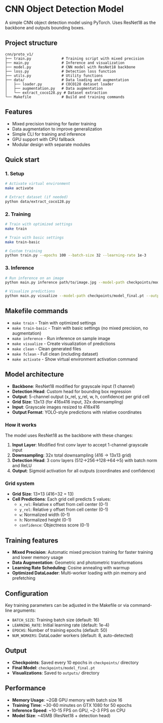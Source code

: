 # CNN Object Detection Model

A simple CNN object detection model using PyTorch. Uses ResNet18 as the backbone and outputs bounding boxes.

## Project structure

```
cnn/proto_v1/
├── train.py              # Training script with mixed precision
├── main.py               # Inference and visualization
├── model.py              # CNN model with ResNet18 backbone
├── loss.py               # Detection loss function
├── utils.py              # Utility functions
├── data/                 # Data loading and augmentation
│   ├── loader.py         # COCO128 dataset loader
│   ├── augmentation.py   # Data augmentation
│   └── extract_coco128.py # Dataset extraction
└── Makefile              # Build and training commands
```

## Features

- Mixed precision training for faster training
- Data augmentation to improve generalization
- Simple CLI for training and inference
- GPU support with CPU fallback
- Modular design with separate modules

## Quick start

### 1. Setup

```bash
# Activate virtual environment
make activate

# Extract dataset (if needed)
python data/extract_coco128.py
```

### 2. Training

```bash
# Train with optimized settings
make train

# Train with basic settings
make train-basic

# Custom training
python train.py --epochs 100 --batch-size 32 --learning-rate 1e-3
```

### 3. Inference

```bash
# Run inference on an image
python main.py inference path/to/image.jpg --model-path checkpoints/model_final.pt

# Visualize predictions
python main.py visualize --model-path checkpoints/model_final.pt --output-path outputs/visualization.jpg
```

## Makefile commands

- `make train` - Train with optimized settings
- `make train-basic` - Train with basic settings (no mixed precision, no augmentation)
- `make inference` - Run inference on sample image
- `make visualize` - Create visualization of predictions
- `make clean` - Clean generated files
- `make fclean` - Full clean (including dataset)
- `make activate` - Show virtual environment activation command

## Model architecture

- **Backbone**: ResNet18 modified for grayscale input (1 channel)
- **Detection Head**: Custom head for bounding box regression
- **Output**: 5-channel output (x_rel, y_rel, w, h, confidence) per grid cell
- **Grid Size**: 13x13 (for 416x416 input, 32x downsampling)
- **Input**: Grayscale images resized to 416x416
- **Output Format**: YOLO-style predictions with relative coordinates

### How it works

The model uses ResNet18 as the backbone with these changes:
1. **Input Layer**: Modified first conv layer to accept 1-channel grayscale input
2. **Downsampling**: 32x total downsampling (416 → 13x13 grid)
3. **Detection Head**: 3 conv layers (512→256→128→64→5) with batch norm and ReLU
4. **Output**: Sigmoid activation for all outputs (coordinates and confidence)

### Grid system

- **Grid Size**: 13×13 (416÷32 = 13)
- **Cell Predictions**: Each grid cell predicts 5 values:
  - `x_rel`: Relative x offset from cell center (0-1)
  - `y_rel`: Relative y offset from cell center (0-1) 
  - `w`: Normalized width (0-1)
  - `h`: Normalized height (0-1)
  - `confidence`: Objectness score (0-1)

## Training features

- **Mixed Precision**: Automatic mixed precision training for faster training and lower memory usage
- **Data Augmentation**: Geometric and photometric transformations
- **Learning Rate Scheduling**: Cosine annealing with warmup
- **Optimized DataLoader**: Multi-worker loading with pin memory and prefetching

## Configuration

Key training parameters can be adjusted in the Makefile or via command-line arguments:

- `BATCH_SIZE`: Training batch size (default: 16)
- `LEARNING_RATE`: Initial learning rate (default: 1e-4)
- `EPOCHS`: Number of training epochs (default: 50)
- `NUM_WORKERS`: DataLoader workers (default: 8, auto-detected)

## Output

- **Checkpoints**: Saved every 10 epochs in `checkpoints/` directory
- **Final Model**: `checkpoints/model_final.pt`
- **Visualizations**: Saved to `outputs/` directory

## Performance

- **Memory Usage**: ~2GB GPU memory with batch size 16
- **Training Time**: ~30-60 minutes on GTX 1080 for 50 epochs
- **Inference Speed**: ~10-15 FPS on GPU, ~2-3 FPS on CPU
- **Model Size**: ~45MB (ResNet18 + detection head) 
